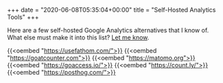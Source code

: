 +++
date = "2020-06-08T05:35:04+00:00"
title = "Self-Hosted Analytics Tools"
+++

Here are a few self-hosted Google Analytics alternatives that I know of. What else must make it into this list? [Let me know](https://twitter.com/preslavrachev).

{{<oembed "https://usefathom.com/">}}
{{<oembed "https://goatcounter.com">}}
{{<oembed "https://matomo.org">}}
{{<oembed "https://goaccess.io/">}}
{{<oembed "https://count.ly/">}}
{{<oembed "https://posthog.com/">}}